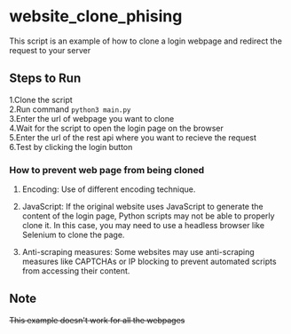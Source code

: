 # website_clone_phising
This script is an example of how to clone a login webpage and redirect the request to your server

## Steps to Run 
  1.Clone the script <br />
  2.Run command `python3 main.py` <br />
  3.Enter the url of webpage you want to clone <br />
  4.Wait for the script to open the login page on the browser <br />
  5.Enter the url of the rest api where you want to recieve the request <br />
  6.Test by clicking the login button <br />
  
 
 ### How to prevent web page from being cloned 
 
 1. Encoding: Use of different encoding technique.

 2. JavaScript: If the original website uses JavaScript to generate the content of the login page, Python scripts may not be able to properly clone it. In this case, you may need to use a headless browser like Selenium to clone the page.

 3. Anti-scraping measures: Some websites may use anti-scraping measures like CAPTCHAs or IP blocking to prevent automated scripts from accessing their content.


 ## Note
 ~~This example doesn't work for all the webpages~~




